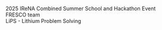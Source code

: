 2025 IReNA Combined Summer School and Hackathon Event \
FRESCO team \
LiPS - Lithium Problem Solving
